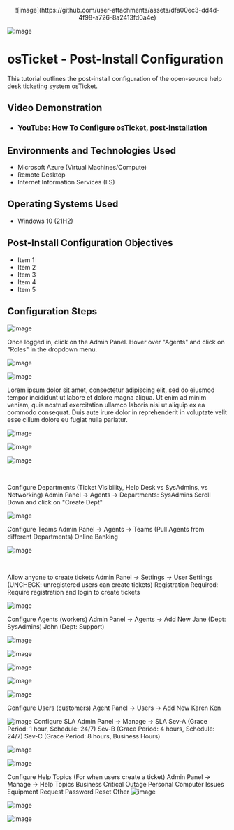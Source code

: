 <p align="center">
![image](https://github.com/user-attachments/assets/dfa00ec3-dd4d-4f98-a726-8a2413fd0a4e)

![image](https://github.com/user-attachments/assets/cfc17c51-b39c-47c4-be95-4e5f2193cee8)

</p>

<h1>osTicket - Post-Install Configuration</h1>
This tutorial outlines the post-install configuration of the open-source help desk ticketing system osTicket.<br />


<h2>Video Demonstration</h2>

- ### [YouTube: How To Configure osTicket, post-installation](https://www.youtube.com)

<h2>Environments and Technologies Used</h2>

- Microsoft Azure (Virtual Machines/Compute)
- Remote Desktop
- Internet Information Services (IIS)

<h2>Operating Systems Used </h2>

- Windows 10</b> (21H2)

<h2>Post-Install Configuration Objectives</h2>

- Item 1
- Item 2
- Item 3
- Item 4
- Item 5

<h2>Configuration Steps</h2>

<p>
  
![image](https://github.com/user-attachments/assets/35ed2ee0-61f2-40b8-b9d5-40e543960232)

Once logged in, click on the Admin Panel. Hover over "Agents" and click on "Roles" in the dropdown menu.

![image](https://github.com/user-attachments/assets/0a4e6631-3769-4a2d-a508-2fbdc8926024)

![image](https://github.com/user-attachments/assets/f1be395a-51f0-4efd-8e4d-5016329ef64c)
</p>
<p>
Lorem ipsum dolor sit amet, consectetur adipiscing elit, sed do eiusmod tempor incididunt ut labore et dolore magna aliqua. Ut enim ad minim veniam, quis nostrud exercitation ullamco laboris nisi ut aliquip ex ea commodo consequat. Duis aute irure dolor in reprehenderit in voluptate velit esse cillum dolore eu fugiat nulla pariatur.

  
![image](https://github.com/user-attachments/assets/f1be395a-51f0-4efd-8e4d-5016329ef64c)

![image](https://github.com/user-attachments/assets/dfa00ec3-dd4d-4f98-a726-8a2413fd0a4e)

![image](https://github.com/user-attachments/assets/cfc17c51-b39c-47c4-be95-4e5f2193cee8)
</p>
<br />

<p>
Configure Departments (Ticket Visibility, Help Desk vs SysAdmins, vs Networking)
Admin Panel -> Agents -> Departments: SysAdmins Scroll Down and click on "Create Dept"

![image](https://github.com/user-attachments/assets/800de400-b713-4650-ac53-4bb73fa23098)



</p>
<p>
Configure Teams
Admin Panel -> Agents -> Teams (Pull Agents from different Departments)
Online Banking
  
![image](https://github.com/user-attachments/assets/674bf63e-fe07-43b0-a09b-f681af226e8d)

</p>
<br />

<p>
Allow anyone to create tickets
Admin Panel -> Settings -> User Settings (UNCHECK: unregistered users can create tickets)
Registration Required: Require registration and login to create tickets 
  
![image](https://github.com/user-attachments/assets/dd2ec249-a992-4e4e-9a47-2431de3a4370)

  

</p>
<p>
Configure Agents (workers)
Admin Panel -> Agents -> Add New
Jane (Dept: SysAdmins)
John (Dept: Support)


![image](https://github.com/user-attachments/assets/27ca31ea-0330-433a-9425-0c3779741ab3)

![image](https://github.com/user-attachments/assets/c121180c-ed82-4538-949e-53fd19015996)

![image](https://github.com/user-attachments/assets/9b1c4c36-ff1a-4c00-bb92-e31eee6618e3)

![image](https://github.com/user-attachments/assets/feea6614-6e21-47fb-ad31-907e96827168)

![image](https://github.com/user-attachments/assets/344d42bc-9e3c-47bd-bdaa-279f002210c2)

Configure Users (customers)
Agent Panel -> Users -> Add New
Karen
Ken

![image](https://github.com/user-attachments/assets/4108f81f-b269-42ee-9da9-fb1e64018b53)
Configure SLA
Admin Panel -> Manage -> SLA
Sev-A (Grace Period: 1 hour, Schedule: 24/7)
Sev-B (Grace Period: 4 hours, Schedule: 24/7)
Sev-C (Grace Period: 8 hours, Business Hours)


![image](https://github.com/user-attachments/assets/1ae05756-c177-4bda-a900-00ded20214af)

![image](https://github.com/user-attachments/assets/651a762e-7d0e-40c9-b48a-771995e86de2)

Configure Help Topics (For when users create a ticket)
Admin Panel -> Manage -> Help Topics
Business Critical Outage
Personal Computer Issues
Equipment Request
Password Reset
Other
![image](https://github.com/user-attachments/assets/6d4c1731-0cca-40c7-8768-c25d9dbaad16)

![image](https://github.com/user-attachments/assets/78051ee8-bb0a-44f4-890a-743915b64542)

![image](https://github.com/user-attachments/assets/dcd882cd-9009-4dbb-8c0f-bf8253c806f6)

</p>
<br />
